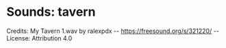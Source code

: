 # Sounds: tavern

Credits:
My Tavern 1.wav by ralexpdx -- https://freesound.org/s/321220/ -- License: Attribution 4.0
